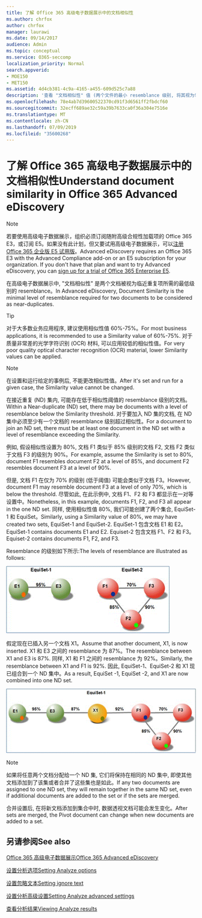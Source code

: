 ```yaml
---
title: 了解 Office 365 高级电子数据展示中的文档相似性
ms.author: chrfox
author: chrfox
manager: laurawi
ms.date: 09/14/2017
audience: Admin
ms.topic: conceptual
ms.service: O365-seccomp
localization_priority: Normal
search.appverid:
- MOE150
- MET150
ms.assetid: 4d4cb381-4c9a-4165-a455-609d525c7a88
description: '查看 "文档相似性" 值 (两个文件的最小 resemblance 级别, 将其视为邻近的重复项) 在 Office 365 高级电子数据展示中起作用。 '
ms.openlocfilehash: 78e4ab7d39600522370cd91f3d6561ff2fbdcf60
ms.sourcegitcommit: 32ecff689ae32c59a39b7633ca0f36a304e7516e
ms.translationtype: MT
ms.contentlocale: zh-CN
ms.lasthandoff: 07/09/2019
ms.locfileid: "35600268"
---
```

# <a name="understand-document-similarity-in-office-365-advanced-ediscovery"></a><span data-ttu-id="26112-103">了解 Office 365 高级电子数据展示中的文档相似性</span><span class="sxs-lookup"><span data-stu-id="26112-103">Understand document similarity in Office 365 Advanced eDiscovery</span></span>

> [!NOTE]
> <span data-ttu-id="26112-p101">若要使用高级电子数据展示，组织必须订阅随附高级合规性加载项的 Office 365 E3，或订阅 E5。如果没有此计划，但又要试用高级电子数据展示，可以[注册 Office 365 企业版 E5 试用版](https://go.microsoft.com/fwlink/p/?LinkID=698279)。</span><span class="sxs-lookup"><span data-stu-id="26112-p101">Advanced eDiscovery requires an Office 365 E3 with the Advanced Compliance add-on or an E5 subscription for your organization. If you don't have that plan and want to try Advanced eDiscovery, you can [sign up for a trial of Office 365 Enterprise E5](https://go.microsoft.com/fwlink/p/?LinkID=698279).</span></span> 
  
<span data-ttu-id="26112-106">在高级电子数据展示中, "文档相似性" 是两个文档被视为临近重复项所需的最低级别的 resemblance。</span><span class="sxs-lookup"><span data-stu-id="26112-106">In Advanced eDiscovery, Document Similarity is the minimal level of resemblance required for two documents to be considered as near-duplicates.</span></span>
  
> [!TIP]
> <span data-ttu-id="26112-107">对于大多数业务应用程序, 建议使用相似性值 60%-75%。</span><span class="sxs-lookup"><span data-stu-id="26112-107">For most business applications, it is recommended to use a Similarity value of 60%-75%.</span></span> <span data-ttu-id="26112-108">对于质量非常差的光学字符识别 (OCR) 材料, 可以应用较低的相似性值。</span><span class="sxs-lookup"><span data-stu-id="26112-108">For very poor quality optical character recognition (OCR) material, lower Similarity values can be applied.</span></span> 
  
> [!NOTE]
> <span data-ttu-id="26112-109">在设置和运行给定的事例后, 不能更改相似性值。</span><span class="sxs-lookup"><span data-stu-id="26112-109">After it's set and run for a given case, the Similarity value cannot be changed.</span></span> 
  
<span data-ttu-id="26112-110">在接近重复 (ND) 集内, 可能存在低于相似性阈值的 resemblance 级别的文档。</span><span class="sxs-lookup"><span data-stu-id="26112-110">Within a Near-duplicate (ND) set, there may be documents with a level of resemblance below the Similarity threshold.</span></span> <span data-ttu-id="26112-111">对于要加入 ND 集的文档, 在 ND 集中必须至少有一个文档的 resemblance 级别超过相似性。</span><span class="sxs-lookup"><span data-stu-id="26112-111">For a document to join an ND set, there must be at least one document in the ND set with a level of resemblance exceeding the Similarity.</span></span> 
  
<span data-ttu-id="26112-112">例如, 假设相似性设置为 80%, 文档 F1 类似于 85% 级别的文档 F2, 文档 F2 类似于文档 F3 的级别为 90%。</span><span class="sxs-lookup"><span data-stu-id="26112-112">For example, assume the Similarity is set to 80%, document F1 resembles document F2 at a level of 85%, and document F2 resembles document F3 at a level of 90%.</span></span> 
  
<span data-ttu-id="26112-113">但是, 文档 F1 在仅为 70% 的级别 (低于阈值) 可能会类似于文档 F3。</span><span class="sxs-lookup"><span data-stu-id="26112-113">However, document F1 may resemble document F3 at a level of only 70%, which is below the threshold.</span></span> <span data-ttu-id="26112-114">尽管如此, 在此示例中, 文档 F1、F2 和 F3 都显示在一对等设置中。</span><span class="sxs-lookup"><span data-stu-id="26112-114">Nonetheless, in this example, documents F1, F2, and F3 all appear in the one ND set.</span></span> <span data-ttu-id="26112-115">同样, 使用相似性值 80%, 我们可能创建了两个集合, EquiSet-1 和 EquiSet。</span><span class="sxs-lookup"><span data-stu-id="26112-115">Similarly, using a Similarity value of 80%, we may have created two sets, EquiSet-1 and EquiSet-2.</span></span> <span data-ttu-id="26112-116">EquiSet-1 包含文档 E1 和 E2。</span><span class="sxs-lookup"><span data-stu-id="26112-116">EquiSet-1 contains documents E1 and E2.</span></span> <span data-ttu-id="26112-117">Equiset-2 包含文档 F1、F2 和 F3。</span><span class="sxs-lookup"><span data-stu-id="26112-117">Equiset-2 contains documents F1, F2, and F3.</span></span> 
  
<span data-ttu-id="26112-118">Resemblance 的级别如下所示:</span><span class="sxs-lookup"><span data-stu-id="26112-118">The levels of resemblance are illustrated as follows:</span></span>
  
![文档相似性](media/3907ea7d-e28a-4027-8fc3-be090dd39144.gif)
  
<span data-ttu-id="26112-120">假定现在已插入另一个文档 X1。</span><span class="sxs-lookup"><span data-stu-id="26112-120">Assume that another document, X1, is now inserted.</span></span> <span data-ttu-id="26112-121">X1 和 E3 之间的 resemblance 为 87%。</span><span class="sxs-lookup"><span data-stu-id="26112-121">The resemblance between X1 and E3 is 87%.</span></span> <span data-ttu-id="26112-122">同样, X1 和 F1 之间的 resemblance 为 92%。</span><span class="sxs-lookup"><span data-stu-id="26112-122">Similarly, the resemblance between X1 and F1 is 92%.</span></span> <span data-ttu-id="26112-123">因此, EquiSet-1、EquiSet-2 和 X1 现已组合到一个 ND 集中。</span><span class="sxs-lookup"><span data-stu-id="26112-123">As a result, EquiSet -1, EquiSet -2, and X1 are now combined into one ND set.</span></span>
  
![文档相似性](media/d140d347-33d5-475a-af04-594a0f2ab13d.gif)
  
> [!NOTE]
> <span data-ttu-id="26112-125">如果将任意两个文档分配给一个 ND 集, 它们将保持在相同的 ND 集中, 即使其他文档添加到了该集或者合并了这些集也是如此。</span><span class="sxs-lookup"><span data-stu-id="26112-125">If any two documents are assigned to one ND set, they will remain together in the same ND set, even if additional documents are added to the set or if the sets are merged.</span></span> 
  
<span data-ttu-id="26112-126">合并设置后, 在将新文档添加到集合中时, 数据透视文档可能会发生变化。</span><span class="sxs-lookup"><span data-stu-id="26112-126">After sets are merged, the Pivot document can change when new documents are added to a set.</span></span> 
  
## <a name="see-also"></a><span data-ttu-id="26112-127">另请参阅</span><span class="sxs-lookup"><span data-stu-id="26112-127">See also</span></span>

[<span data-ttu-id="26112-128">Office 365 高级电子数据展示</span><span class="sxs-lookup"><span data-stu-id="26112-128">Office 365 Advanced eDiscovery</span></span>](office-365-advanced-ediscovery.md)
  
[<span data-ttu-id="26112-129">设置分析选项</span><span class="sxs-lookup"><span data-stu-id="26112-129">Setting Analyze options</span></span>](set-analyze-options-in-advanced-ediscovery.md)
  
[<span data-ttu-id="26112-130">设置忽略文本</span><span class="sxs-lookup"><span data-stu-id="26112-130">Setting ignore text</span></span>](set-ignore-text-in-advanced-ediscovery.md)
  
[<span data-ttu-id="26112-131">设置分析高级设置</span><span class="sxs-lookup"><span data-stu-id="26112-131">Setting Analyze advanced settings</span></span>](set-analyze-advanced-settings-in-advanced-ediscovery.md)
  
[<span data-ttu-id="26112-132">查看分析结果</span><span class="sxs-lookup"><span data-stu-id="26112-132">Viewing Analyze results</span></span>](view-analyze-results-in-advanced-ediscovery.md)

